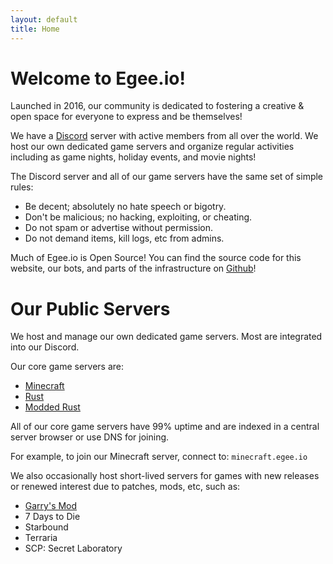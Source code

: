 ```yaml
---
layout: default
title: Home
---
```


# Welcome to Egee.io!

Launched in 2016, our community is dedicated to fostering a creative & open space for everyone to express and be themselves!

We have a [Discord](https://discord.gg/EMbcgR8) server with active members from all over the world. We host our own dedicated game servers and organize regular activities including as game nights, holiday events, and movie nights!

The Discord server and all of our game servers have the same set of simple rules:

* Be decent; absolutely no hate speech or bigotry.
* Don't be malicious; no hacking, exploiting, or cheating.
* Do not spam or advertise without permission.
* Do not demand items, kill logs, etc from admins.

Much of Egee.io is Open Source! You can find the source code for this website, our bots, and parts of the infrastructure on [Github](https://github.com/Egeeio)!

# Our Public Servers

We host and manage our own dedicated game servers. Most are integrated into our Discord.

Our core game servers are:

* [Minecraft](/minecraft)
* [Rust](/rust)
* [Modded Rust](/modded-rust) 

All of our core game servers have 99% uptime and are indexed in a central server browser or use DNS for joining.

For example, to join our Minecraft server, connect to: `minecraft.egee.io`

We also occasionally host short-lived servers for games with new releases or renewed interest due to patches, mods, etc, such as:

* [Garry's Mod](/gmod)
* 7 Days to Die
* Starbound
* Terraria
* SCP: Secret Laboratory
